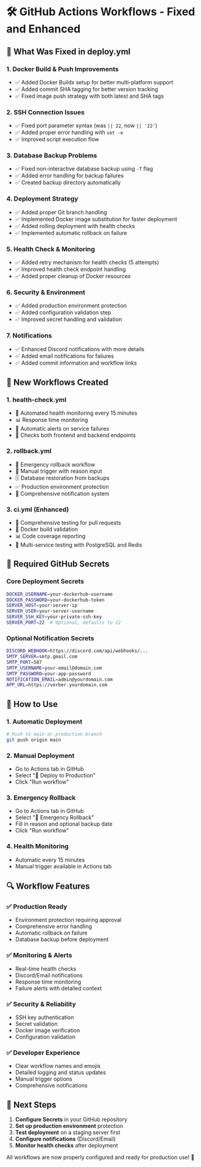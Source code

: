 # 🛠️ GitHub Actions Workflows - Fixed and Enhanced

## 🔧 What Was Fixed in deploy.yml

### 1. **Docker Build & Push Improvements**

- ✅ Added Docker Buildx setup for better multi-platform support
- ✅ Added commit SHA tagging for better version tracking
- ✅ Fixed image push strategy with both latest and SHA tags

### 2. **SSH Connection Issues**

- ✅ Fixed port parameter syntax (was `|| 22`, now `|| '22'`)
- ✅ Added proper error handling with `set -e`
- ✅ Improved script execution flow

### 3. **Database Backup Problems**

- ✅ Fixed non-interactive database backup using `-T` flag
- ✅ Added error handling for backup failures
- ✅ Created backup directory automatically

### 4. **Deployment Strategy**

- ✅ Added proper Git branch handling
- ✅ Implemented Docker image substitution for faster deployment
- ✅ Added rolling deployment with health checks
- ✅ Implemented automatic rollback on failure

### 5. **Health Check & Monitoring**

- ✅ Added retry mechanism for health checks (5 attempts)
- ✅ Improved health check endpoint handling
- ✅ Added proper cleanup of Docker resources

### 6. **Security & Environment**

- ✅ Added production environment protection
- ✅ Added configuration validation step
- ✅ Improved secret handling and validation

### 7. **Notifications**

- ✅ Enhanced Discord notifications with more details
- ✅ Added email notifications for failures
- ✅ Added commit information and workflow links

## 📁 New Workflows Created

### 1. **health-check.yml**

- 🏥 Automated health monitoring every 15 minutes
- 📊 Response time monitoring
- 🚨 Automatic alerts on service failures
- 🎯 Checks both frontend and backend endpoints

### 2. **rollback.yml**

- 🔄 Emergency rollback workflow
- 📝 Manual trigger with reason input
- 🗄️ Database restoration from backups
- ✅ Production environment protection
- 📢 Comprehensive notification system

### 3. **ci.yml** (Enhanced)

- 🧪 Comprehensive testing for pull requests
- 🐳 Docker build validation
- 📊 Code coverage reporting
- 🔧 Multi-service testing with PostgreSQL and Redis

## 🔑 Required GitHub Secrets

### Core Deployment Secrets

```bash
DOCKER_USERNAME=your-dockerhub-username
DOCKER_PASSWORD=your-dockerhub-token
SERVER_HOST=your-server-ip
SERVER_USER=your-server-username
SERVER_SSH_KEY=your-private-ssh-key
SERVER_PORT=22  # Optional, defaults to 22
```

### Optional Notification Secrets

```bash
DISCORD_WEBHOOK=https://discord.com/api/webhooks/...
SMTP_SERVER=smtp.gmail.com
SMTP_PORT=587
SMTP_USERNAME=your-email@domain.com
SMTP_PASSWORD=your-app-password
NOTIFICATION_EMAIL=admin@yourdomain.com
APP_URL=https://verber.yourdomain.com
```

## 🚀 How to Use

### 1. **Automatic Deployment**

```bash
# Push to main or production branch
git push origin main
```

### 2. **Manual Deployment**

- Go to Actions tab in GitHub
- Select "🚀 Deploy to Production"
- Click "Run workflow"

### 3. **Emergency Rollback**

- Go to Actions tab in GitHub
- Select "🔄 Emergency Rollback"
- Fill in reason and optional backup date
- Click "Run workflow"

### 4. **Health Monitoring**

- Automatic every 15 minutes
- Manual trigger available in Actions tab

## 🔍 Workflow Features

### ✅ Production Ready

- Environment protection requiring approval
- Comprehensive error handling
- Automatic rollback on failure
- Database backup before deployment

### ✅ Monitoring & Alerts

- Real-time health checks
- Discord/Email notifications
- Response time monitoring
- Failure alerts with detailed context

### ✅ Security & Reliability

- SSH key authentication
- Secret validation
- Docker image verification
- Configuration validation

### ✅ Developer Experience

- Clear workflow names and emojis
- Detailed logging and status updates
- Manual trigger options
- Comprehensive notifications

## 🎯 Next Steps

1. **Configure Secrets** in your GitHub repository
2. **Set up production environment** protection
3. **Test deployment** on a staging server first
4. **Configure notifications** (Discord/Email)
5. **Monitor health checks** after deployment

All workflows are now properly configured and ready for production use! 🎉
